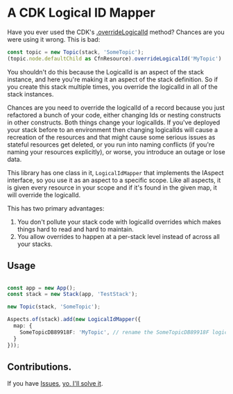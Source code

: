 # A CDK Logical ID Mapper

Have you ever used the CDK's [.overrideLogicalId](https://docs.aws.amazon.com/cdk/api/v2/docs/aws-cdk-lib.CfnResource.html#overridewbrlogicalwbridnewlogicalid) method? Chances are you were using it wrong. This is bad:

```typescript
const topic = new Topic(stack, 'SomeTopic');
(topic.node.defaultChild as CfnResource).overrideLogicalId('MyTopic')
```

You shouldn't do this because the LogicalId is an aspect of the stack instance, and here you're making
it an aspect of the stack definition. So if you create this stack multiple times, you override the logicalId in all of the
stack instances.

Chances are you need to override the logicalId of a record because you just refactored a bunch of your code, either changing Ids
or nesting constructs in other constructs. Both things change your logicalIds. If you've deployed your stack before to an 
environment then changing logicalIds will cause a recreation of the resources and that might cause some serious issues
as stateful resources get deleted, or you run into naming conflicts (if you're naming your resources explicitly), or worse, you introduce an outage or lose data.

This library has one class in it, `LogicalIdMapper` that implements the IAspect interface, so you use it as an aspect to a specific scope. Like all aspects, it is given every resource in your scope and if it's found in the given map, it will override the logicalId.

This has two primary advantages:
1. You don't pollute your stack code with logicalId overrides which makes things hard to read and hard to maintain.
2. You allow overrides to happen at a per-stack level instead of across all your stacks.

## Usage

```typescript

const app = new App();
const stack = new Stack(app, 'TestStack');

new Topic(stack, 'SomeTopic');

Aspects.of(stack).add(new LogicalIdMapper({
  map: {
    SomeTopicDB89918F: 'MyTopic', // rename the SomeTopicDB89918F logical ID to MyTopic
  }
}));
```

## Contributions.

If you have [Issues](https://github.com/mbonig/cdk-logical-id-mapper), [yo, I'll solve it](https://www.youtube.com/watch?v=rog8ou-ZepE). 
